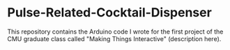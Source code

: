 # Pulse-Related-Cocktail-Dispenser
This repository contains the Arduino code I wrote for the first project of the CMU graduate class called "Making Things Interactive" (description here). 
